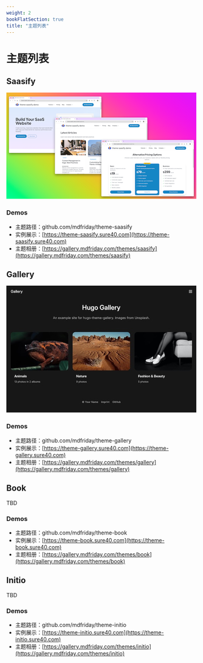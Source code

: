 ```yaml
---
weight: 2
bookFlatSection: true
title: "主题列表"
---
```


# 主题列表

## Saasify

![Saasify](sassify-post-home.png)

### Demos

- 主题路径：github.com/mdfriday/theme-saasify
- 实例展示：[https://theme-saasify.sure40.com](https://theme-saasify.sure40.com)
- 主题相册：[https://gallery.mdfriday.com/themes/saasify](https://gallery.mdfriday.com/themes/saasify)


## Gallery

![Gallery](gallery-home.jpg)

### Demos

- 主题路径：github.com/mdfriday/theme-gallery
- 实例展示：[https://theme-gallery.sure40.com](https://theme-gallery.sure40.com)
- 主题相册：[https://gallery.mdfriday.com/themes/gallery](https://gallery.mdfriday.com/themes/gallery)

## Book

TBD

### Demos

- 主题路径：github.com/mdfriday/theme-book
- 实例展示：[https://theme-book.sure40.com](https://theme-book.sure40.com)
- 主题相册：[https://gallery.mdfriday.com/themes/book](https://gallery.mdfriday.com/themes/book)

## Initio

TBD

### Demos

- 主题路径：github.com/mdfriday/theme-initio
- 实例展示：[https://theme-initio.sure40.com](https://theme-initio.sure40.com)
- 主题相册：[https://gallery.mdfriday.com/themes/initio](https://gallery.mdfriday.com/themes/initio)
